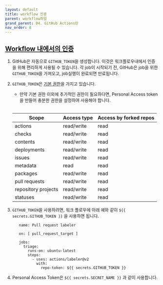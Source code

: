 ```yaml
---
layout: default
title: workflow 인증
parent: workflow파일
grand_parent: 04. GitHub Actions란
nav_order: 8
---
```




## [Workflow 내에서의 인증](https://docs.github.com/en/enterprise-server@latest/actions/reference/authentication-in-a-workflow)

1. GitHub은 자동으로 `GITHUB_TOKEN`을 생성합니다. 이것은 워크플로우내에서 인증을 위해 편리하게 사용될 수 있습니다. 각 job이 시작되기 전, GitHub은 job을 위한 `GITHUB_TOKEN`을 가져오고, job실행이 완료되면 만료됩니다.

2. `GITHUB_TOKEN`은 [기본 권한](https://docs.github.com/en/enterprise-server@latest/actions/reference/authentication-in-a-workflow#permissions-for-the-github_token)을 가지고 있습니다.
   - 만약 기본 권한 이외에 추가적인 권한이 필요하다면, Personal Access token을 만들어 충분한 권한을 설정하여 사용해야 합니다.  
   
   <br/>
   
   Scope	| Access type	| Access by forked repos
   --|--|--
   actions | read/write |	read
   checks |	read/write |	read
   contents | read/write	| read
   deployments | read/write |	read
   issues |	read/write	| read
   metadata | read	| read
   packages	| read/write	| read
   pull requests	| read/write	| read
   repository projects	| read/write	| read
   statuses |	read/write	| read

3. `GITHUB_TOKEN`을 사용하려면, 워크 플로우에 아래 예와 같이 `${{ secrets.GITHUB_TOKEN }}` 을 사용하면 됩니다. 

   ```
      name: Pull request labeler

      on: [ pull_request_target ]

      jobs:
        triage:
          runs-on: ubuntu-latest
          steps:
            - uses: actions/labeler@v2
              with:
                repo-token: ${{ secrets.GITHUB_TOKEN }}
    ```
    
 4. Personal Access Token은 `${{ secrets.SECRET_NAME }}` 과 같이 사용합니다. 
